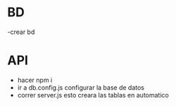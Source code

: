 # BD
-crear bd 

# API
- hacer npm i
- ir a db.config.js configurar la base de datos 
- correr server.js esto creara las tablas en automatico
